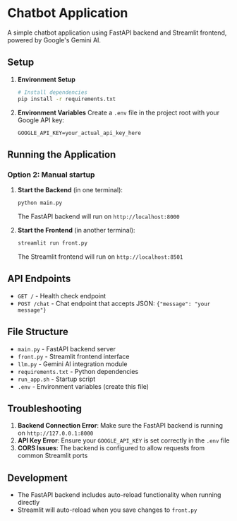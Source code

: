 # Chatbot Application

A simple chatbot application using FastAPI backend and Streamlit frontend, powered by Google's Gemini AI.

## Setup

1. **Environment Setup**
   ```bash
   # Install dependencies
   pip install -r requirements.txt
   ```

2. **Environment Variables**
   Create a `.env` file in the project root with your Google API key:
   ```
   GOOGLE_API_KEY=your_actual_api_key_here
   ```

## Running the Application


### Option 2: Manual startup

1. **Start the Backend** (in one terminal):
   ```bash
   python main.py
   ```
   The FastAPI backend will run on `http://localhost:8000`

2. **Start the Frontend** (in another terminal):
   ```bash
   streamlit run front.py
   ```
   The Streamlit frontend will run on `http://localhost:8501`

## API Endpoints

- `GET /` - Health check endpoint
- `POST /chat` - Chat endpoint that accepts JSON: `{"message": "your message"}`

## File Structure

- `main.py` - FastAPI backend server
- `front.py` - Streamlit frontend interface
- `llm.py` - Gemini AI integration module
- `requirements.txt` - Python dependencies
- `run_app.sh` - Startup script
- `.env` - Environment variables (create this file)

## Troubleshooting

1. **Backend Connection Error**: Make sure the FastAPI backend is running on `http://127.0.0.1:8000`
2. **API Key Error**: Ensure your `GOOGLE_API_KEY` is set correctly in the `.env` file
3. **CORS Issues**: The backend is configured to allow requests from common Streamlit ports

## Development

- The FastAPI backend includes auto-reload functionality when running directly
- Streamlit will auto-reload when you save changes to `front.py`
